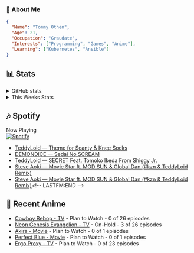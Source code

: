 ### 👋 About Me
```json
{
  "Name": "Tommy Othen",
  "Age": 21,
  "Occupation": "Graudate",
  "Interests": ["Programming", "Games", "Anime"],
  "Learning": ["Kubernetes", "Ansible"]
}
```

## 📊 Stats
<details>
  <summary>GitHub stats</summary>
  <a href="https://github.com/anuraghazra/github-readme-stats">
    <img src="https://github-readme-stats.vercel.app/api?username=tommyothen&show_icons=true&count_private=true&hide=prs,issues">
  </a>
</details>

<details>
  <summary>This Weeks Stats</summary>
  <a href="https://github.com/anuraghazra/github-readme-stats">
    <img src="https://github-readme-stats.vercel.app/api/wakatime?username=tommyothen&cache_seconds=1800&custom_title=Top%20Languages">
  </a>
</details>

## 🎶 Spotify
Now Playing\
[![Spotify](https://novatorem-dasushiasian.vercel.app/api/spotify)](https://open.spotify.com/user/g90805640970)
<!-- LASTFM:START -->
* [TeddyLoid — Theme for Scanty &amp; Knee Socks](https://www.last.fm/music/TeddyLoid/_/Theme+for+Scanty+&amp;+Knee+Socks)
* [DEMONDICE — Sedai No SCREAM](https://www.last.fm/music/DEMONDICE/_/Sedai+No+SCREAM)
* [TeddyLoid — SECRET Feat. Tomoko Ikeda From Shiggy Jr.](https://www.last.fm/music/TeddyLoid/_/SECRET+Feat.+Tomoko+Ikeda+From+Shiggy+Jr.)
* [Steve Aoki — Movie Star ft. MOD SUN &amp; Global Dan &lpar;#kzn &amp; TeddyLoid Remix&rpar;](https://www.last.fm/music/Steve+Aoki/_/Movie+Star+ft.+MOD+SUN+&amp;+Global+Dan+&lpar;%23kzn+&amp;+TeddyLoid+Remix&rpar;)
* [Steve Aoki — Movie Star ft. MOD SUN &amp; Global Dan &lpar;#kzn &amp; TeddyLoid Remix&rpar;](https://www.last.fm/music/Steve+Aoki/_/Movie+Star+ft.+MOD+SUN+&amp;+Global+Dan+&lpar;%23kzn+&amp;+TeddyLoid+Remix&rpar;)<!-- LASTFM:END -->

## 🗻 Recent Anime
<!-- ANIME-LIST:START -->
* [Cowboy Bebop - TV](https://myanimelist.net/anime/1/Cowboy_Bebop) - Plan to Watch - 0 of 26 episodes
* [Neon Genesis Evangelion - TV](https://myanimelist.net/anime/30/Neon_Genesis_Evangelion) - On-Hold - 3 of 26 episodes
* [Akira - Movie](https://myanimelist.net/anime/47/Akira) - Plan to Watch - 0 of 1 episodes
* [Perfect Blue - Movie](https://myanimelist.net/anime/437/Perfect_Blue) - Plan to Watch - 0 of 1 episodes
* [Ergo Proxy - TV](https://myanimelist.net/anime/790/Ergo_Proxy) - Plan to Watch - 0 of 23 episodes<!-- ANIME-LIST:END -->
